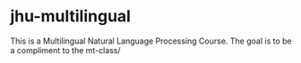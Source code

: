 # jhu-multilingual
This is a Multilingual Natural Language Processing Course. The goal is to be a compliment to the mt-class/
